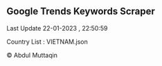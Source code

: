

## Google Trends Keywords Scraper 
 
Last Update 22-01-2023 , 22:50:59

Country List :
VIETNAM.json



© Abdul Muttaqin 
